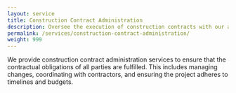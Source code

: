```yaml
---
layout: service
title: Construction Contract Administration
description: Oversee the execution of construction contracts with our administration services.
permalink: /services/construction-contract-administration/
weight: 999
---
```


We provide construction contract administration services to ensure that the contractual obligations of all parties are fulfilled. This includes managing changes, coordinating with contractors, and ensuring the project adheres to timelines and budgets.
